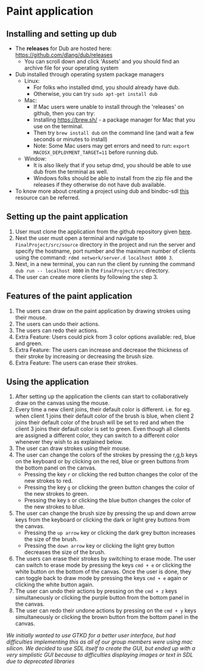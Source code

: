 # Paint application

## Installing and setting up dub
- The **releases** for Dub are hosted here: https://github.com/dlang/dub/releases
	- You can scroll down and click 'Assets' and you should find an archive file for your operating system
- Dub installed through operating system package managers
	- Linux:
		- For folks who installed dmd, you should already have dub.
		- Otherwise, you can try `sudo apt-get install dub` 
	- Mac:
		- If Mac users were unable to install through the 'releases' on github, then you can try:
		- Installing https://brew.sh/ - a package manager for Mac that you use on the terminal.
		- Then try `brew install dub` on the command line (and wait a few seconds or minutes to install)
		- Note: Some Mac users may get errors and need to run: `export MACOSX_DEPLOYMENT_TARGET=11` before running dub.
	- Window: 
		- It is also likely that if you setup dmd, you should be able to use dub from the terminal as well.
		- Windows folks should be able to install from the zip file and the releases if they otherwise do not have dub available.
- To know more about creating a project using dub and bindbc-sdl [this](https://github.com/Spring23FSE/monorepo-gokriznastic/tree/main/Assignment5_Dub_Patterns/warmup) resource can be referred.

## Setting up the paint application
1. User must clone the application from the github repository given [here](https://github.com/Spring23FSE/finalproject-d-evelopers).
2. Next the user must open a terminal and navigate to `FinalProject/src/source` directory in the project and run the server and specify the hostname, port number and the maximum number of clients using the command: `rdmd network/server.d localhost 8000 3`.
3. Next, in a new terminal, you can run the client by running the command `dub run -- localhost 8000` in the `FinalProject/src` directory.
4. The user can create more clients by following the step 3.

## Features of the paint application
1. The users can draw on the paint application by drawing strokes using their mouse.
2. The users can undo their actions.
3. The users can redo their actions.
4. Extra Feature: Users could pick from 3 color options available: red, blue and green.
5. Extra Feature: The users can increase and decrease the thickness of their stroke by increasing or decreasing the brush size.
6. Extra Feature: The users can erase their strokes.

## Using the application
1. After setting up the application the clients can start to collaboratively draw on the canvas using the mouse.
2. Every time a new client joins, their default color is different. i.e. for eg. when client 1 joins their default color of the brush is blue, when client 2 joins their default color of the brush will be set to red and when the client 3 joins their default color is set to green. Even though all clients are assigned a different color, they can switch to a different color whenever they wish to as explained below.
3. The user can draw strokes using their mouse.
4. The user can change the colors of the strokes by pressing the r,g,b keys on the keyboard or by clicking on the red, blue or green buttons from the bottom panel on the canvas. 
    - Pressing the key `r` or clicking the red button changes the color of the new strokes to red.
    - Pressing the key `g` or clicking the green button changes the color of the new strokes to green.
    - Pressing the key `b` or clicking the blue button changes the color of the new strokes to blue.
5. The user can change the brush size by pressing the up and down arrow keys from the keyboard or clicking the dark or light grey buttons from the canvas.
    - Pressing the `up arrow` key or clicking the dark grey button increases the size of the brush.
    - Pressing the `down arrow` key or clicking the light grey button decreases the size of the brush.
6. The users can erase their strokes by switching to erase mode. The user can switch to erase mode by pressing the keys `cmd + e` or clicking the white button on the bottom of the canvas. Once the user is done, they can toggle back to draw mode by pressing the keys `cmd + e` again or clicking the white button again.
7. The user can undo their actions by pressing on the `cmd + z` keys simultaneously or clicking the purple button from the bottom panel in the canvas.
8. The user can redo their undone actions by pressing on the `cmd + y` keys simultaneously or clicking the brown button from the bottom panel in the canvas.

*_We initially wanted to use GTKD for a better user interface, but had difficulties implementing this as all of our group members were using mac silicon. We decided to use SDL itself to create the GUI, but ended up with a very simplistic GUI because to difficulties displaying images or text in SDL due to deprecated libraries_*